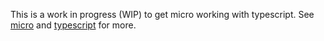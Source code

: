 This is a work in progress (WIP) to get micro working with typescript.
See [micro](https://github.com/zeithq/micro/) and [typescript](https://github.com/Microsoft/TypeScript/) for more.
